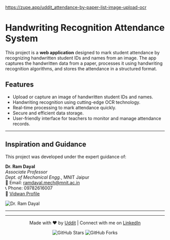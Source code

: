 https://zupe.app/uddit_attendance-by-paper-list-image-upload-ocr
# Handwriting Recognition Attendance System  

This project is a **web application** designed to mark student attendance by recognizing handwritten student IDs and names from an image. The app captures the handwritten data from a paper, processes it using handwriting recognition algorithms, and stores the attendance in a structured format.

## Features  
- Upload or capture an image of handwritten student IDs and names.  
- Handwriting recognition using cutting-edge OCR technology.  
- Real-time processing to mark attendance quickly.  
- Secure and efficient data storage.  
- User-friendly interface for teachers to monitor and manage attendance records.

---

## Inspiration and Guidance  

This project was developed under the expert guidance of:  

**Dr. Ram Dayal**  
*Associate Professor*  
*Dept. of Mechanical Engg.*, MNIT Jaipur  
📧 Email: [ramdayal.mech@mnit.ac.in](mailto:ramdayal.mech@mnit.ac.in)  
📞 Phone: 09782616007  
🔗 [Vidwan Profile](https://vidwan.inflibnet.ac.in/profile/108911)  

![Dr. Ram Dayal](https://mnit.ac.in/PortalProfile/images/faculty/mnitjas280.jpg)  



---

---

<p align="center">
  Made with ❤️ by <a href="https://github.com/UDDITwork">Uddit</a> | Connect with me on <a href="https://linkedin.com/in/udditlord-">LinkedIn</a>
</p>

<p align="center">
  <img src="https://img.shields.io/github/stars/UDDITwork?style=social" alt="GitHub Stars">
  <img src="https://img.shields.io/github/forks/UDDITwork?style=social" alt="GitHub Forks">
</p>


